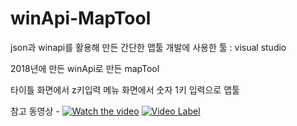 # winApi-MapTool
json과 winapi를 활용해 만든 간단한 맵툴
개발에 사용한 툴 : visual studio

2018년에 만든 winApi로 만든 mapTool

타이틀 화면에서 z키입력
메뉴 화면에서 숫자 1키 입력으로 맵툴

참고 동영상 - 
[![Watch the video](https://youtu.be/qrEOZnrhPaU/maxresdefault.jpg)](https://youtu.be/qrEOZnrhPaU)
[![Video Label](https://img.youtu.be/qrEOZnrhPaU/0.jpg)](https://youtu.be/qrEOZnrhPaU?t=0s)
